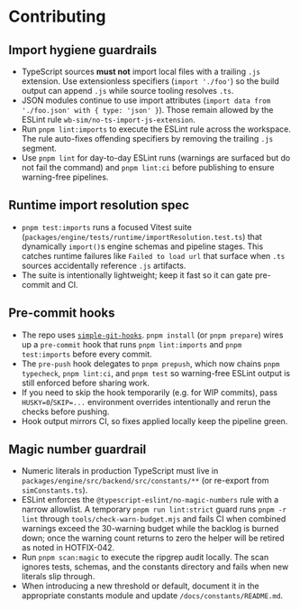 # Contributing

## Import hygiene guardrails

- TypeScript sources **must not** import local files with a trailing `.js` extension. Use extensionless specifiers (`import './foo'`) so the build output can append `.js` while source tooling resolves `.ts`.
- JSON modules continue to use import attributes (`import data from './foo.json' with { type: 'json' }`). Those remain allowed by the ESLint rule `wb-sim/no-ts-import-js-extension`.
- Run `pnpm lint:imports` to execute the ESLint rule across the workspace. The rule auto-fixes offending specifiers by removing the trailing `.js` segment.
- Use `pnpm lint` for day-to-day ESLint runs (warnings are surfaced but do not fail the command) and `pnpm lint:ci` before publishing to ensure warning-free pipelines.

## Runtime import resolution spec

- `pnpm test:imports` runs a focused Vitest suite (`packages/engine/tests/runtime/importResolution.test.ts`) that dynamically `import()`s engine schemas and pipeline stages. This catches runtime failures like `Failed to load url` that surface when `.ts` sources accidentally reference `.js` artifacts.
- The suite is intentionally lightweight; keep it fast so it can gate pre-commit and CI.

## Pre-commit hooks

- The repo uses [`simple-git-hooks`](https://github.com/toplenboren/simple-git-hooks). `pnpm install` (or `pnpm prepare`) wires up a `pre-commit` hook that runs `pnpm lint:imports` and `pnpm test:imports` before every commit.
- The `pre-push` hook delegates to `pnpm prepush`, which now chains `pnpm typecheck`, `pnpm lint:ci`, and `pnpm test` so warning-free ESLint output is still enforced before sharing work.
- If you need to skip the hook temporarily (e.g. for WIP commits), pass `HUSKY=0`/`SKIP=...` environment overrides intentionally and rerun the checks before pushing.
- Hook output mirrors CI, so fixes applied locally keep the pipeline green.

## Magic number guardrail

- Numeric literals in production TypeScript must live in `packages/engine/src/backend/src/constants/**` (or re-export from `simConstants.ts`).
- ESLint enforces the `@typescript-eslint/no-magic-numbers` rule with a narrow allowlist. A temporary `pnpm run lint:strict` guard runs `pnpm -r lint` through `tools/check-warn-budget.mjs` and fails CI when combined warnings exceed the 30-warning budget while the backlog is burned down; once the warning count returns to zero the helper will be retired as noted in HOTFIX-042.
- Run `pnpm scan:magic` to execute the ripgrep audit locally. The scan ignores tests, schemas, and the constants directory and fails when new literals slip through.
- When introducing a new threshold or default, document it in the appropriate constants module and update `/docs/constants/README.md`.
